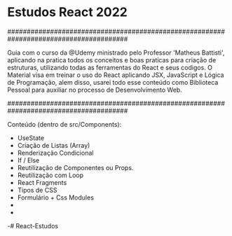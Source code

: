 # Estudos React 2022


#######################################################################################


Guia com o curso da @Udemy ministrado pelo Professor 'Matheus Battisti', aplicando na pratica todos os conceitos e boas praticas
para criação de estruturas, utilizando todas as ferramentas do React e seus codigos. 
O Material visa em treinar o uso do React aplicando JSX, JavaScript e Lógica de Programação,
alem disso, usarei todo esse conteúdo como Biblioteca Pessoal para auxiliar no processo de Desenvolvimento Web.


#######################################################################################



Conteúdo (dentro de src/Components):

- UseState
- Criação de Listas (Array)
- Renderização Condicional
- If / Else
- Reutilização de Componentes ou Props. 
- Reutilização com Loop
- React Fragments
- Tipos de CSS
- Formulário + Css Modules
-
-

-# React-Estudos
